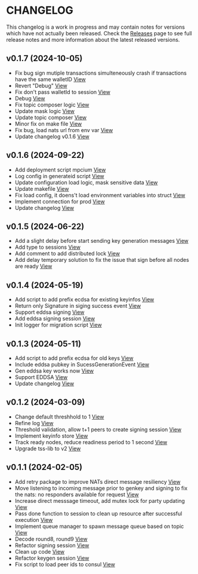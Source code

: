 # CHANGELOG

This changelog is a work in progress and may contain notes for versions which have not actually been released. Check the [Releases](https://github.com/cryptoniumX/mpcium/releases) page to see full release notes and more information about the latest released versions.

## v0.1.7 (2024-10-05)

- Fix bug sign mutiple transactions simulteneously crash if transactions have the same walletID [View](https://github.com/cryptoniumX/mpcium/commit/7163097387ca2c682f49bab3e4bd8ad58b33ff29)
- Revert "Debug" [View](https://github.com/cryptoniumX/mpcium/commit/f75077717d7cce0b9cfacb349470269ff1ec427b)
- Fix don't pass walletId to session [View](https://github.com/cryptoniumX/mpcium/commit/1d505fc8b5724daaf9bbdfa26380ee371ddd95ca)
- Debug [View](https://github.com/cryptoniumX/mpcium/commit/4810e7f553939821cce33859d871228eeebe0a2b)
- Fix topic composer logic [View](https://github.com/cryptoniumX/mpcium/commit/203cc7707486c2089a6af61f727fb60962b84b88)
- Update mask logic [View](https://github.com/cryptoniumX/mpcium/commit/6a3869489ef4881617839fdc1e062582293fc64e)
- Update topic composer [View](https://github.com/cryptoniumX/mpcium/commit/d06f23f16d9cd47823d1b5a5cae3428ec7bb5617)
- Minor fix on make file [View](https://github.com/cryptoniumX/mpcium/commit/f376c4f8d170ff49c8eb07b4df8d76a38f2134ae)
- Fix bug, load nats url from env var [View](https://github.com/cryptoniumX/mpcium/commit/ccfb81159a07f497dc2d8340a3b0b763719e5bcb)
- Update changelog v0.1.6 [View](https://github.com/cryptoniumX/mpcium/commit/87220e795b44ecc14759e71c5224c62b3bec08d3)

## v0.1.6 (2024-09-22)

- Add deployment script mpcium [View](https://github.com/cryptoniumX/mpcium/commit/5b97ce9b1208eafdf104f4045d6614889d470b93)
- Log config in generateid script [View](https://github.com/cryptoniumX/mpcium/commit/8f244d313655e5eb8a73b55cc5b3488e36d86488)
- Update configuration load logic, mask sensitive data [View](https://github.com/cryptoniumX/mpcium/commit/974b7c404a369fa6211386780881cb407ee8eee2)
- Update makefile [View](https://github.com/cryptoniumX/mpcium/commit/affc8300bf4c4cb18af0cc6a347fc8f1d8e9565a)
- Fix load config, it doens't load environment variables into struct [View](https://github.com/cryptoniumX/mpcium/commit/744e8ce48dde25fce460eaad4d73ebf2f38e2be3)
- Implement connection for prod [View](https://github.com/cryptoniumX/mpcium/commit/5e10a81f12c0879fe8ffd1ee918068ebc50114d3)
- Update changelog [View](https://github.com/cryptoniumX/mpcium/commit/d0572d20839b2b512da04f63ffc2d1fc28610cbf)

## v0.1.5 (2024-06-22)

- Add a slight delay before start sending key generation messages [View](https://github.com/cryptoniumX/mpcium/commit/c8229c0a32510eb3faeb7dc2025b4832cb65c715)
- Add type to sessions [View](https://github.com/cryptoniumX/mpcium/commit/c7c70e36c39125e6899f5e315493a0a84e47f2dd)
- Add comment to add distributed lock [View](https://github.com/cryptoniumX/mpcium/commit/66d106838f335eae3852d4434f87d2cdf9efe6dd)
- Add delay temporary solution to fix the issue that sign before all nodes are ready [View](https://github.com/cryptoniumX/mpcium/commit/f30c1c5c543e360f5691fe3e434a75fcefe83056)

## v0.1.4 (2024-05-19)

- Add script to add prefix ecdsa for existing keyinfos [View](https://github.com/cryptoniumX/mpcium/commit/9495ce20aea153ba00abde65a6628bf1f2602144)
- Return only Signature in siging success event [View](https://github.com/cryptoniumX/mpcium/commit/c915a5f7f925b85af67f0a5dd6c5ba29f3eee818)
- Support eddsa signing [View](https://github.com/cryptoniumX/mpcium/commit/efc5125ed60ca774c382a5bcb01bb6de6fa548f0)
- Add eddsa signing session [View](https://github.com/cryptoniumX/mpcium/commit/fc9f2c20bb41c8542edc3bbecaf261c44a52122d)
- Init logger for migration script [View](https://github.com/cryptoniumX/mpcium/commit/9159523bade220ca83fd6db81b17ccf600c9229c)

## v0.1.3 (2024-05-11)

- Add script to add prefix ecdsa for old keys [View](https://github.com/cryptoniumX/mpcium/commit/934c37c9dc6b68c2ab5a7a7afe71758aae9f44ed)
- Include eddsa pubkey in SucessGenerationEvent [View](https://github.com/cryptoniumX/mpcium/commit/92a102ed2d037e2b6929d70d082795454db42f14)
- Gen eddsa key works now [View](https://github.com/cryptoniumX/mpcium/commit/44866f36d37bfa16bcfc610e057fd7a3037e9efb)
- Support EDDSA [View](https://github.com/cryptoniumX/mpcium/commit/722e636ad00edd57243b62e877a01f629aa27b84)
- Update changelog [View](https://github.com/cryptoniumX/mpcium/commit/e9ed0f67279b6476c8d1a8638b0baad59ebd018c)

## v0.1.2 (2024-03-09)

- Change default threshhold to 1 [View](https://github.com/cryptoniumX/mpcium/commit/f360810aa760b52871a7cba0b107d09e6bbd7d47)
- Refine log [View](https://github.com/cryptoniumX/mpcium/commit/a9cde4014c16cfe3ca6de73039b8e13c49bb65d0)
- Threshold validation, allow t+1 peers to create signing session [View](https://github.com/cryptoniumX/mpcium/commit/b5c15463fa01f58ce9557ebffaa0e96ce6dcda2d)
- Implement keyinfo store [View](https://github.com/cryptoniumX/mpcium/commit/d39168ddd7fc622eb1a58ea90617680249297515)
- Track ready nodes, reduce readiness period to 1 second [View](https://github.com/cryptoniumX/mpcium/commit/75cb2b286fffb89f1df39c680dee3d1cacfcffc9)
- Upgrade tss-lib to v2 [View](https://github.com/cryptoniumX/mpcium/commit/cd324358d7c297d2025ea2d0c02464b5552f513d)

## v0.1.1 (2024-02-05)

- Add retry package to improve NATs direct message resiliency [View](https://github.com/cryptoniumX/mpcium/commit/195f9a4c50732919994b67c13396f141fa4efcdf)
- Move listening to incoming message prior to genkey and signing to fix the nats: no responders available for request [View](https://github.com/cryptoniumX/mpcium/commit/421d02e947d12324c188d9bb2868cfb9ee02c3ca)
- Increase direct messsage timeout, add mutex lock for party updating [View](https://github.com/cryptoniumX/mpcium/commit/1d75eeea669212ff4b3168575cc07d4e8a0280ae)
- Pass done function to session to clean up resource after successful execution [View](https://github.com/cryptoniumX/mpcium/commit/e5430315a3ddc4a0b74b456ee9f4f68b185b5c5e)
- Implement queue manager to spawn message queue based on topic [View](https://github.com/cryptoniumX/mpcium/commit/7c107c9cba7db68358df77ea00b00d8d6b659d1d)
- Decode round8, round9 [View](https://github.com/cryptoniumX/mpcium/commit/ccd869e8d827ecfeae453b0f865899d35b520e0f)
- Refactor signing session [View](https://github.com/cryptoniumX/mpcium/commit/4447cc46da86c03a2353edc7f01b85fd79ead084)
- Clean up code [View](https://github.com/cryptoniumX/mpcium/commit/b40d8a42082ed00099054b9852a3415ca24426d0)
- Refactor keygen session [View](https://github.com/cryptoniumX/mpcium/commit/11bc34bb5831b0b3ad39fe14e77ef56a931d023d)
- Fix script to load peer ids to consul [View](https://github.com/cryptoniumX/mpcium/commit/70a1b53c350ce6414cca308aa588a53495c9411f)

